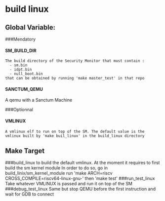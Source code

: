 # build linux

## Global Variable:

###Mendatory
####  SM_BUILD_DIR
    The build directory of the Security Monitor that must contain :
      - sm.bin 
      - idpt.bin
      - null_boot.bin
    that can be obtained by running 'make master_test' in that repo
####  SANCTUM_QEMU
   A qemu with a Sanctum Machine

###Optionnal
####  VMLINUX
    A vmlinux elf to run on top of the SM. The default value is the vmlinux built by 'make buil_linux' in the build_linux directory

## Make Target
###build_linux
  to build the default vmlinux. At the moment it requires to first build the sm kernel module
  In order to do so, go in build_linix/sm_kernel_module
  run 'make ARCH=riscv CROSS_COMPILE=riscv64-linux-gnu-'
  then 'make test'
###run_test_linux
 Take whatever VMLINUX is passed and run it on top of the SM
###debug_test_linux
 Same but stop QEMU before the first instruction and wait for GDB to connect

